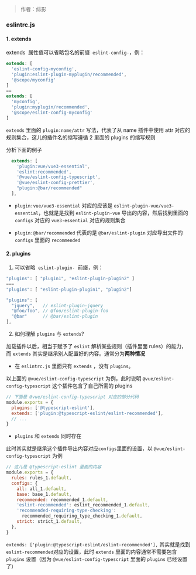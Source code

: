> 作者：绯影

### eslintrc.js

#### 1. extends

extends  属性值可以省略包名的前缀  `eslint-config-`，例：

```js
extends: [
  'eslint-config-myconfig',
  'plugin:eslint-plugin-myplugin/recommended',
  '@scope/myconfig'
]
==
extends: [
  'myconfig',
  'plugin:myplugin/recommended',
  '@scope/eslint-config-myconfig'
]
```

`extends` 里面的 `plugin:name/attr` 写法，代表了从 name 插件中使用 attr 对应的规则集合，这儿的插件名的缩写遵循 2 里面的 plugins 的缩写规则

分析下面的例子

```js
  extends: [
    'plugin:vue/vue3-essential',
    'eslint:recommended',
    '@vue/eslint-config-typescript',
    '@vue/eslint-config-prettier',
    "plugin:@bar/recommended"
  ],
```

- `plugin:vue/vue3-essential` 对应的应该是 `eslint-plugin-vue/vue3-essential`，也就是是找到 `eslint-plugin-vue` 导出的内容，然后找到里面的 `configs` 对应的 `vue3-essential` 对应的规则集合

* `plugin:@bar/recommended` 代表的是 `@bar/eslint-plugin` 对应导出文件的 `configs` 里面的 `recommended`

#### 2. plugins

1. 可以省略  `eslint-plugin-`  前缀，例：

```js
"plugins": [ "plugin1", "eslint-plugin-plugin2" ]
===
"plugins": [ "eslint-plugin-plugin1", "plugin2"]

"plugins": [
  "jquery",   // eslint-plugin-jquery
  "@foo/foo", // @foo/eslint-plugin-foo
  "@bar"      // @bar/eslint-plugin
],
```

2. 如何理解 `plugins` 与 `extends`?

加载插件以后，相当于赋予了 `eslint` 解析某些规则（插件里面 rules）的能力，而 `extends` 其实是继承别人配置好的内容。通常分为**两种情况**

- 在 `eslintrc.js` 里面只有 `extends` ，没有 `plugins`。

以上面的 `@vue/eslint-config-typescript` 为例，此时说明 `@vue/eslint-config-typescript` 这个插件包含了自己所需的 plugins

```js
// 下面是 @vue/eslint-config-typescript 对应的部分代码
module.exports = {
  plugins: ['@typescript-eslint'],
  extends: ['plugin:@typescript-eslint/eslint-recommended'],
  // ...
}
```

- `plugins` 和 `extends` 同时存在

此时其实就是继承这个插件导出内容对应`configs`里面的设置，以 `@vue/eslint-config-typescript` 为例

```js
// 这儿是 @typescript-eslint 里面的内容
module.exports = {
  rules: rules_1.default,
  configs: {
    all: all_1.default,
    base: base_1.default,
    recommended: recommended_1.default,
    'eslint-recommended': eslint_recommended_1.default,
    'recommended-requiring-type-checking':
      recommended_requiring_type_checking_1.default,
    strict: strict_1.default,
  },
}
```

`extends: ['plugin:@typescript-eslint/eslint-recommended'],` 其实就是找到 `eslint-recommended`对应的设置，此时 `extends` 里面的内容通常不需要包含 `plugins` 设置（因为 `@vue/eslint-config-typescript` 里面的 `plugins` 已经设置了）
